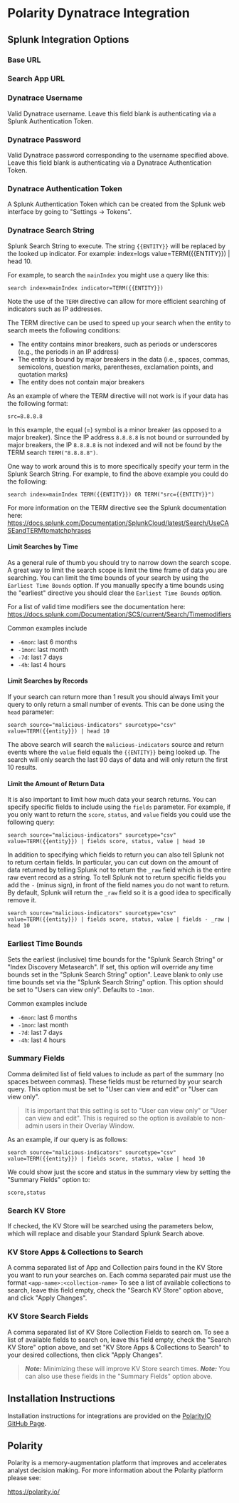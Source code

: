# Polarity Dynatrace Integration

## Splunk Integration Options

### Base URL

### Search App URL

### Dynatrace Username

Valid Dynatrace username. Leave this field blank is authenticating via a Splunk Authentication Token.

### Dynatrace Password

Valid Dynatrace password corresponding to the username specified above. Leave this field blank is authenticating via a Dynatrace Authentication Token.

### Dynatrace Authentication Token

A Splunk Authentication Token which can be created from the Splunk web interface by going to "Settings -> Tokens".

### Dynatrace Search String

Splunk Search String to execute. The string `{{ENTITY}}` will be replaced by the looked up indicator. For example: index=logs value=TERM({{ENTITY}}) | head 10.

For example, to search the `mainIndex` you might use a query like this:

```
search index=mainIndex indicator=TERM({{ENTITY}})
```

Note the use of the `TERM` directive can allow for more efficient searching of indicators such as IP addresses.

The TERM directive can be used to speed up your search when the entity to search meets the following conditions:

- The entity contains minor breakers, such as periods or underscores (e.g., the periods in an IP address)
- The entity is bound by major breakers in the data (i.e., spaces, commas, semicolons, question marks, parentheses, exclamation points, and quotation marks)
- The entity does not contain major breakers

As an example of where the TERM directive will not work is if your data has the following format:

```
src=8.8.8.8
```

In this example, the equal (=) symbol is a minor breaker (as opposed to a major breaker). Since the IP address `8.8.8.8` is not bound or surrounded by major breakers, the IP `8.8.8.8` is not indexed and will not be found by the TERM search `TERM("8.8.8.8")`.

One way to work around this is to more specifically specify your term in the Splunk Search String. For example, to find the above example you could do the following:

```
search index=mainIndex TERM({{ENTITY}}) OR TERM("src={{ENTITY}}")
```

For more information on the TERM directive see the Splunk documentation here: https://docs.splunk.com/Documentation/SplunkCloud/latest/Search/UseCASEandTERMtomatchphrases

#### Limit Searches by Time

As a general rule of thumb you should try to narrow down the search scope. A great way to limit the search scope is limit the time frame of data you are searching. You can limit the time bounds of your search by using the `Earliest Time Bounds` option. If you manually specify a time bounds using the "earliest" directive you should clear the `Earliest Time Bounds` option.

For a list of valid time modifiers see the documentation here: https://docs.splunk.com/Documentation/SCS/current/Search/Timemodifiers

Common examples include

- `-6mon`: last 6 months
- `-1mon`: last month
- `-7d`: last 7 days
- `-4h`: last 4 hours

#### Limit Searches by Records

If your search can return more than 1 result you should always limit your query to only return a small number of events. This can be done using the `head` parameter:

```
search source="malicious-indicators" sourcetype="csv" value=TERM({{entity}}) | head 10
```

The above search will search the `malicious-indicators` source and return events where the `value` field equals the `{{ENTITY}}` being looked up. The search will only search the last 90 days of data and will only return the first 10 results.

#### Limit the Amount of Return Data

It is also important to limit how much data your search returns. You can specify specific fields to include using the `fields` parameter. For example, if you only want to return the `score`, `status`, and `value` fields you could use the following query:

```
search source="malicious-indicators" sourcetype="csv" value=TERM({{entity}}) | fields score, status, value | head 10
```

In addition to specifying which fields to return you can also tell Splunk not to return certain fields. In particular, you can cut down on the amount of data returned by telling Splunk not to return the `_raw` field which is the entire raw event record as a string. To tell Splunk not to return specific fields you add the `-` (minus sign), in front of the field names you do not want to return. By default, Splunk will return the `_raw` field so it is a good idea to specifically remove it.

```
search source="malicious-indicators" sourcetype="csv" value=TERM({{entity}}) | fields score, status, value | fields - _raw | head 10
```

### Earliest Time Bounds

Sets the earliest (inclusive) time bounds for the "Splunk Search String" or "Index Discovery Metasearch". If set, this option will override any time bounds set in the "Splunk Search String" option". Leave blank to only use time bounds set via the "Splunk Search String" option. This option should be set to "Users can view only". Defaults to `-1mon`.

Common examples include

- `-6mon`: last 6 months
- `-1mon`: last month
- `-7d`: last 7 days
- `-4h`: last 4 hours

### Summary Fields

Comma delimited list of field values to include as part of the summary (no spaces between commas). These fields must be returned by your search query. This option must be set to "User can view and edit" or "User can view only".

> It is important that this setting is set to "User can view only" or "User can view and edit". This is required so the option is available to non-admin users in their Overlay Window.

As an example, if our query is as follows:

```
search source="malicious-indicators" sourcetype="csv" value=TERM({{entity}}) | fields score, status, value | head 10
```

We could show just the score and status in the summary view by setting the "Summary Fields" option to:

```
score,status
```

### Search KV Store

If checked, the KV Store will be searched using the parameters below, which will replace and disable your Standard Splunk Search above.

### KV Store Apps & Collections to Search

A comma separated list of App and Collection pairs found in the KV Store you want to run your searches on. Each comma separated pair must use the format `<app-name>:<collection-name>`
To see a list of available collections to search, leave this field empty, check the "Search KV Store" option above, and click "Apply Changes".

### KV Store Search Fields

A comma separated list of KV Store Collection Fields to search on. To see a list of available fields to search on, leave this field empty, check the "Search KV Store" option above, and set "KV Store Apps & Collections to Search" to your desired collections, then click "Apply Changes".

> **_Note:_** Minimizing these will improve KV Store search times.
> **_Note:_** You can also use these fields in the "Summary Fields" option above.

## Installation Instructions

Installation instructions for integrations are provided on the [PolarityIO GitHub Page](https://polarityio.github.io/).

## Polarity

Polarity is a memory-augmentation platform that improves and accelerates analyst decision making. For more information about the Polarity platform please see:

https://polarity.io/
